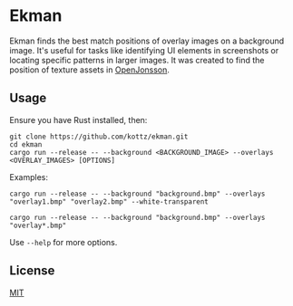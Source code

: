 # Ekman

Ekman finds the best match positions of overlay images on a background image. It's useful for tasks like identifying UI elements in screenshots or locating specific patterns in larger images.
It was created to find the position of texture assets in [OpenJonsson](https://github.com/kottz/OpenJonsson).

## Usage

Ensure you have Rust installed, then:

```
git clone https://github.com/kottz/ekman.git
cd ekman
cargo run --release -- --background <BACKGROUND_IMAGE> --overlays <OVERLAY_IMAGES> [OPTIONS]
```

Examples:
```
cargo run --release -- --background "background.bmp" --overlays "overlay1.bmp" "overlay2.bmp" --white-transparent
```
```
cargo run --release -- --background "background.bmp" --overlays "overlay*.bmp"
```

Use `--help` for more options.

## License

[MIT](LICENSE)
